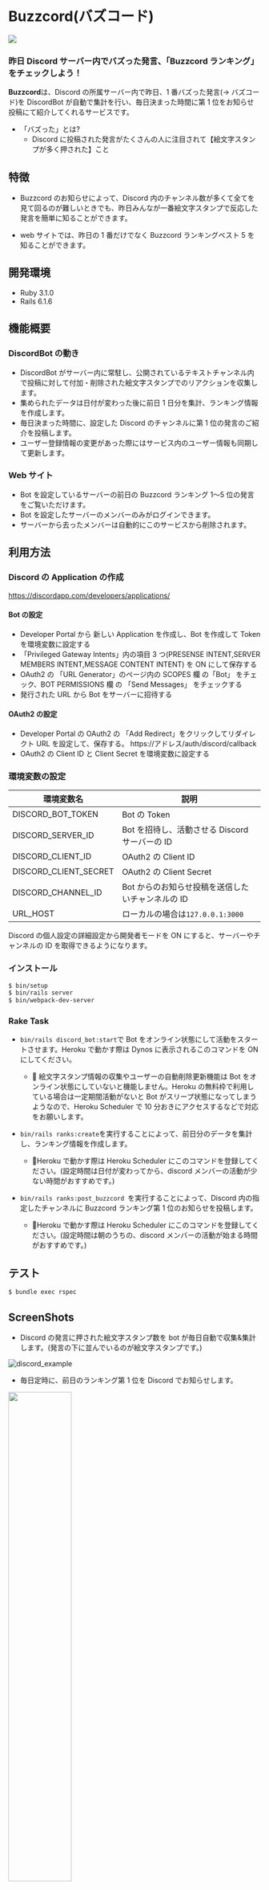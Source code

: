 # Buzzcord(バズコード)

<img src="https://user-images.githubusercontent.com/82434093/178455431-23131f5c-1380-4d12-a115-bd6d4c2800bb.png">

### 昨日 Discord サーバー内でバズった発言、「Buzzcord ランキング」をチェックしよう！

**Buzzcord**は、Discord の所属サーバー内で昨日、1 番バズった発言(→ バズコード)を DiscordBot が自動で集計を行い、毎日決まった時間に第 1 位をお知らせ投稿にて紹介してくれるサービスです。

- 「バズった」とは?
  - Discord に投稿された発言がたくさんの人に注目されて【絵文字スタンプが多く押された】こと

## 特徴

- Buzzcord のお知らせによって、Discord 内のチャンネル数が多くて全てを見て回るのが難しいときでも、昨日みんなが一番絵文字スタンプで反応した発言を簡単に知ることができます。

- web サイトでは、昨日の 1 番だけでなく Buzzcord ランキングベスト 5 を知ることができます。

## 開発環境

- Ruby 3.1.0
- Rails 6.1.6

## 機能概要

### DiscordBot の動き

- DiscordBot がサーバー内に常駐し、公開されているテキストチャンネル内で投稿に対して付加・削除された絵文字スタンプでのリアクションを収集します。
- 集められたデータは日付が変わった後に前日 1 日分を集計、ランキング情報を作成します。
- 毎日決まった時間に、設定した Discord のチャンネルに第 1 位の発言のご紹介を投稿します。
- ユーザー登録情報の変更があった際にはサービス内のユーザー情報も同期して更新します。

### Web サイト

- Bot を設定しているサーバーの前日の Buzzcord ランキング 1〜5 位の発言をご覧いただけます。
- Bot を設定したサーバーのメンバーのみがログインできます。
- サーバーから去ったメンバーは自動的にこのサービスから削除されます。

## 利用方法

### Discord の Application の作成

https://discordapp.com/developers/applications/

#### Bot の設定

- Developer Portal から 新しい Application を作成し、Bot を作成して Token を環境変数に設定する
- 「Privileged Gateway Intents」内の項目 3 つ(PRESENSE INTENT,SERVER MEMBERS INTENT,MESSAGE CONTENT INTENT) を ON にして保存する
- OAuth2 の 「URL Generator」のページ内の SCOPES 欄 の「Bot」 をチェック、BOT PERMISSIONS 欄 の 「Send Messages」 をチェックする
- 発行された URL から Bot をサーバーに招待する

#### OAuth2 の設定

- Developer Portal の OAuth2 の 「Add Redirect」をクリックしてリダイレクト URL を設定して、保存する。
  https://アドレス/auth/discord/callback
- OAuth2 の Client ID と Client Secret を環境変数に設定する

### 環境変数の設定

| 環境変数名            | 説明                                              |
| --------------------- | ------------------------------------------------- |
| DISCORD_BOT_TOKEN     | Bot の Token                                      |
| DISCORD_SERVER_ID     | Bot を招待し、活動させる Discord サーバーの ID    |
| DISCORD_CLIENT_ID     | OAuth2 の Client ID                               |
| DISCORD_CLIENT_SECRET | OAuth2 の Client Secret                           |
| DISCORD_CHANNEL_ID    | Bot からのお知らせ投稿を送信したいチャンネルの ID |
| URL_HOST              | ローカルの場合は`127.0.0.1:3000`                  |

Discord の個人設定の詳細設定から開発者モードを ON にすると、サーバーやチャンネルの ID を取得できるようになります。

### インストール

```bash
$ bin/setup
$ bin/rails server
$ bin/webpack-dev-server
```

### Rake Task

- `bin/rails discord_bot:start`で Bot をオンライン状態にして活動をスタートさせます。Heroku で動かす際は Dynos に表示されるこのコマンドを ON にしてください。

  - 🚨 絵文字スタンプ情報の収集やユーザーの自動削除更新機能は Bot をオンライン状態にしていないと機能しません。Heroku の無料枠で利用している場合は一定期間活動がないと Bot がスリープ状態になってしまうようなので、Heroku Scheduler で 10 分おきにアクセスするなどで対応をお願いします。

- `bin/rails ranks:create`を実行することによって、前日分のデータを集計し、ランキング情報を作成します。

  - 🚨Heroku で動かす際は Heroku Scheduler にこのコマンドを登録してください。(設定時間は日付が変わってから、discord メンバーの活動が少ない時間がおすすめです。)

- `bin/rails ranks:post_buzzcord `を実行することによって、Discord 内の指定したチャンネルに Buzzcord ランキング第 1 位のお知らせを投稿します。
  - 🚨Heroku で動かす際は Heroku Scheduler にこのコマンドを登録してください。(設定時間は朝のうちの、discord メンバーの活動が始まる時間がおすすめです。)

## テスト

```bash
$ bundle exec rspec
```

## ScreenShots

- Discord の発言に押された絵文字スタンプ数を bot が毎日自動で収集&集計します。(発言の下に並んでいるのが絵文字スタンプです。)

![discord_example](https://user-images.githubusercontent.com/82434093/173518163-30aa5f61-97e4-4cce-b039-9959d862c439.png)

- 毎日定時に、前日のランキング第 1 位を Discord でお知らせします。

<img src="https://user-images.githubusercontent.com/82434093/178436878-1c56ba73-c6ec-4fcc-9751-5e7d5399e3ef.png" width="50%">

- Web サイトにログインすると前日のランキング第 1 位〜5 位がチェックできます。

左:ログイン前、右:ログイン後

<img alt="buzzcord_view" src="https://user-images.githubusercontent.com/82434093/178435921-e0343125-37c7-492c-9d3f-ce9fe5fe2a1b.png">
